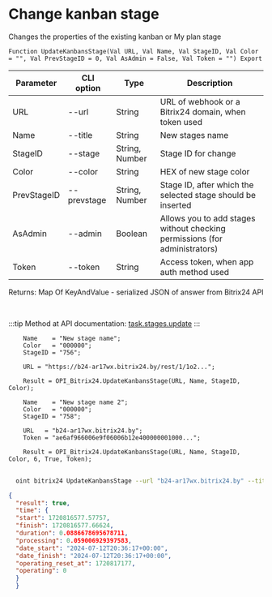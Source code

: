 ﻿---
sidebar_position: 2
---

# Change kanban stage
 Changes the properties of the existing kanban or My plan stage



`Function UpdateKanbansStage(Val URL, Val Name, Val StageID, Val Color = "", Val PrevStageID = 0, Val AsAdmin = False, Val Token = "") Export`

  | Parameter | CLI option | Type | Description |
  |-|-|-|-|
  | URL | --url | String | URL of webhook or a Bitrix24 domain, when token used |
  | Name | --title | String | New stages name |
  | StageID | --stage | String, Number | Stage ID for change |
  | Color | --color | String | HEX of new stage color |
  | PrevStageID | --prevstage | String, Number | Stage ID, after which the selected stage should be inserted |
  | AsAdmin | --admin | Boolean | Allows you to add stages without checking permissions (for administrators) |
  | Token | --token | String | Access token, when app auth method used |

  
  Returns:  Map Of KeyAndValue - serialized JSON of answer from Bitrix24 API

<br/>

:::tip
Method at API documentation: [task.stages.update](https://dev.1c-bitrix.ru/rest_help/tasks/task/kanban/task_stages_update.php)
:::
<br/>


```bsl title="Code example"
    Name    = "New stage name";
    Color   = "000000";
    StageID = "756";

    URL = "https://b24-ar17wx.bitrix24.by/rest/1/1o2...";

    Result = OPI_Bitrix24.UpdateKanbansStage(URL, Name, StageID, Color);

    Name    = "New stage name 2";
    Color   = "000000";
    StageID = "758";

    URL   = "b24-ar17wx.bitrix24.by";
    Token = "ae6af966006e9f06006b12e400000001000...";

    Result = OPI_Bitrix24.UpdateKanbansStage(URL, Name, StageID, Color, 6, True, Token);
```



```sh title="CLI command example"
    
  oint bitrix24 UpdateKanbansStage --url "b24-ar17wx.bitrix24.by" --title %title% --stage "320" --color "000000" --prevstage %prevstage% --admin %admin% --token "fe3fa966006e9f06006b12e400000001000..."

```

```json title="Result"
{
  "result": true,
  "time": {
  "start": 1720816577.57757,
  "finish": 1720816577.66624,
  "duration": 0.0886678695678711,
  "processing": 0.059006929397583,
  "date_start": "2024-07-12T20:36:17+00:00",
  "date_finish": "2024-07-12T20:36:17+00:00",
  "operating_reset_at": 1720817177,
  "operating": 0
  }
  }
```
